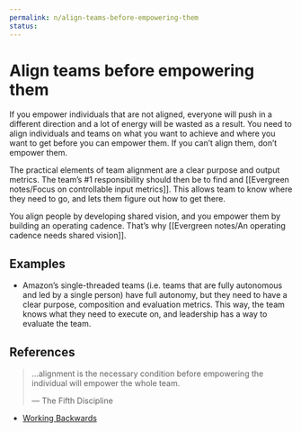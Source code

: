 ```yaml
---
permalink: n/align-teams-before-empowering-them
status: 
---
```

# Align teams before empowering them

If you empower individuals that are not aligned, everyone will push in a different direction and a lot of energy will be wasted as a result. You need to align individuals and teams on what you want to achieve and where you want to get before you can empower them. If you can’t align them, don’t empower them.

The practical elements of team alignment are a clear purpose and output metrics. The team’s #1 responsibility should then be to find and [[Evergreen notes/Focus on controllable input metrics]]. This allows team to know where they need to go, and lets them figure out how to get there.

You align people by developing shared vision, and you empower them by building an operating cadence. That’s why [[Evergreen notes/An operating cadence needs shared vision]].

## Examples

- Amazon’s single-threaded teams (i.e. teams that are fully autonomous and led by a single person) have full autonomy, but they need to have a clear purpose, composition and evaluation metrics. This way, the team knows what they need to execute on, and leadership has a way to evaluate the team.

## References

> ...alignment is the necessary condition before empowering the individual will empower the whole team.
>
> — The Fifth Discipline

- [Working Backwards](https://commoncog.com/blog/working-backwards/?utm_source=pocket_mylist)
